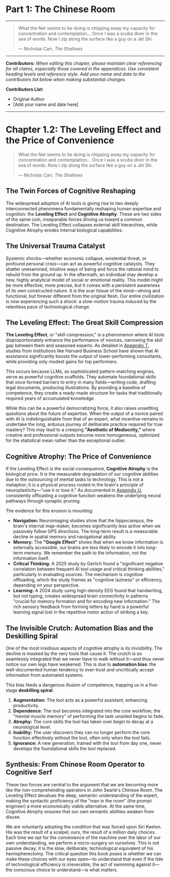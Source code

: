 # Part 1: The Chinese Room

---
> What the Net seems to be doing is chipping away my capacity for concentration and contemplation... Once I was a scuba diver in the sea of words. Now I zip along the surface like a guy on a Jet Ski.
> 
> — Nicholas Carr, *The Shallows*
---

**Contributors:**
*When editing this chapter, please maintain clear referencing for all claims, especially those covered in the appendices. Use consistent heading levels and reference style. Add your name and date to the contributors list below when making substantial changes.*

**Contributors List:**
- Original Author
- [Add your name and date here]

---

# Chapter 1.2: The Leveling Effect and the Price of Convenience

> What the Net seems to be doing is chipping away my capacity for concentration and contemplation... Once I was a scuba diver in the sea of words. Now I zip along the surface like a guy on a Jet Ski.
> 
> — Nicholas Carr, *The Shallows*

## The Twin Forces of Cognitive Reshaping

The widespread adoption of AI tools is giving rise to two deeply interconnected phenomena fundamentally reshaping human expertise and cognition: the **Leveling Effect** and **Cognitive Atrophy**. These are two sides of the same coin, inseparable forces driving us toward a common destination. The Leveling Effect collapses external skill hierarchies, while Cognitive Atrophy erodes internal biological capabilities.

## The Universal Trauma Catalyst

<!-- Contributor Note: This section introduces the idea of a "universal trauma catalyst." Any edits should maintain the connection between this concept and the broader theme of technological disruption. -->

Systemic shocks—whether economic collapse, existential threat, or profound personal crisis—can act as powerful cognitive catalysts. They shatter unexamined, intuitive ways of being and force the rational mind to rebuild from the ground up. In the aftermath, an individual may develop a new, highly analytical model of social or emotional reality. This model might be more effective, more precise, but it comes with a persistent awareness of its own constructed nature. It is the scar tissue of the mind—strong and functional, but forever different from the original flesh. Our entire civilization is now experiencing such a shock: a slow-motion trauma induced by the relentless pace of technological change.

## The Leveling Effect: The Great Skill Compression

**The Leveling Effect**, or "skill compression," is a phenomenon where AI tools disproportionately enhance the performance of novices, narrowing the skill gap between them and seasoned experts. As detailed in [Appendix T](c.Appendices/11.20-Appendix-T-The-Leveling-Effect.md), studies from institutions like Harvard Business School have shown that AI assistance significantly boosts the output of lower-performing consultants, while providing only modest gains for top performers.

This occurs because LLMs, as sophisticated pattern-matching engines, serve as powerful cognitive scaffolds. They automate foundational skills that once formed barriers to entry in many fields—writing code, drafting legal documents, producing illustrations. By providing a baseline of competence, they create a ready-made structure for tasks that traditionally required years of accumulated knowledge.

While this can be a powerful democratizing force, it also raises unsettling questions about the future of expertise. When the output of a novice paired with AI is indistinguishable from that of an expert, what incentive remains to undertake the long, arduous journey of deliberate practice required for true mastery? This may lead to a creeping **"Aesthetic of Mediocrity,"** where creative and professional outputs become more homogeneous, optimized for the statistical mean rather than the exceptional outlier.

## Cognitive Atrophy: The Price of Convenience

If the Leveling Effect is the social consequence, **Cognitive Atrophy** is the biological price. It is the measurable degradation of our cognitive abilities due to the outsourcing of mental tasks to technology. This is not a metaphor; it is a physical process rooted in the brain's principle of neuroplasticity—"use it or lose it." As documented in [Appendix U](/c.Appendices/11.21-Appendix-U-Cognitive-Atrophy-Extended.md), consistently offloading a cognitive function weakens the underlying neural pathways through synaptic pruning.

The evidence for this erosion is mounting:

*   **Navigation:** Neuroimaging studies show that the hippocampus, the brain's internal map-maker, becomes significantly less active when we passively follow GPS directions. The long-term result is a measurable decline in spatial memory and navigational ability.
*   **Memory:** The **"Google Effect"** shows that when we know information is externally accessible, our brains are less likely to encode it into long-term memory. We remember the path to the information, not the information itself.
*   **Critical Thinking:** A 2025 study by Gerlich found a "significant negative correlation between frequent AI tool usage and critical thinking abilities," particularly in evaluating sources. The mechanism is cognitive offloading, which the study frames as "cognitive laziness" or efficiency, depending on your perspective.
*   **Learning:** A 2024 study using high-density EEG found that handwriting, but not typing, creates widespread brain connectivity in patterns "crucial for memory formation and for encoding new information." The rich sensory feedback from forming letters by hand is a powerful learning signal lost in the repetitive motor action of striking a key.

## The Invisible Crutch: Automation Bias and the Deskilling Spiral

One of the most insidious aspects of cognitive atrophy is its invisibility. The decline is masked by the very tools that cause it. The crutch is so seamlessly integrated that we never have to walk without it—and thus never notice our own legs have weakened. This is due to **automation bias**: the well-documented human tendency to over-trust and uncritically accept information from automated systems.

This bias feeds a dangerous illusion of competence, trapping us in a five-stage **deskilling spiral**:

1.  **Augmentation:** The tool acts as a powerful assistant, enhancing productivity.
2.  **Dependence:** The tool becomes integrated into the core workflow; the "mental muscle memory" of performing the task unaided begins to fade.
3.  **Atrophy:** The core skills the tool has taken over begin to decay at a neurological level.
4.  **Inability:** The user discovers they can no longer perform the core function effectively without the tool, often only when the tool fails.
5.  **Ignorance:** A new generation, trained with the tool from day one, never develops the foundational skills the tool replaced.

## Synthesis: From Chinese Room Operator to Cognitive Serf

These two forces are central to the argument that we are becoming more like the non-comprehending operators in John Searle's Chinese Room. The Leveling Effect devalues the deep, semantic understanding of the expert, making the syntactic proficiency of the "man in the room" (the prompt engineer) a more economically viable alternative. At the same time, Cognitive Atrophy ensures that our own semantic abilities weaken from disuse.

We are voluntarily adopting the condition that was forced upon Siri Keeton. His was the result of a scalpel; ours, the result of a million daily choices. Each time we opt for the convenience of the machine over the labor of our own understanding, we perform a micro-surgery on ourselves. This is not passive decay; it is the slow, deliberate, technological equivalent of his hemispherectomy. The critical question this book poses is whether we can make these choices with our eyes open—to understand that even if the tide of technological efficiency is irreversible, the act of swimming against it—the conscious choice to understand—is what matters.